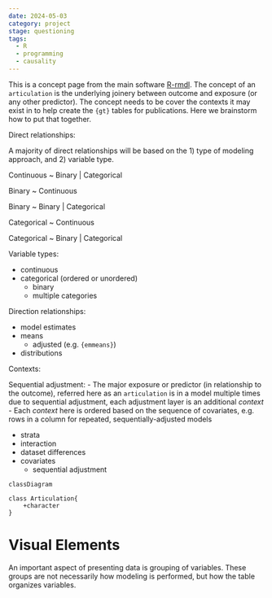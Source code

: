 ```yaml
---
date: 2024-05-03
category: project
stage: questioning
tags:
  - R
  - programming
  - causality
---
```


This is a concept page from the main software [R-rmdl](R-rmdl.md). 
The concept of an `articulation` is the underlying joinery between outcome and exposure (or any other predictor). 
The concept needs to be cover the contexts it may exist in to help create the `{gt}` tables for publications.
Here we brainstorm how to put that together.

Direct relationships:

A majority of direct relationships will be based on the 1) type of modeling approach, and 2) variable type.

Continuous ~ Binary | Categorical

Binary ~ Continuous

Binary ~ Binary | Categorical

Categorical ~ Continuous

Categorical ~ Binary | Categorical

Variable types:

- continuous
- categorical (ordered or unordered)
	- binary
	- multiple categories

Direction relationships:

- model estimates
- means
	- adjusted (e.g. `{emmeans}`)
- distributions

Contexts:

Sequential adjustment: 
	- The major exposure or predictor (in relationship to the outcome), referred here as an `articulation` is in a model multiple times due to sequential adjustment, each adjustment layer is an additional *context*
	- Each *context* here is ordered based on the sequence of covariates, e.g. rows in a column for repeated, sequentially-adjusted models

- strata
- interaction
- dataset differences
- covariates
	- sequential adjustment


```mermaid
classDiagram

class Articulation{
	+character
}
```

# Visual Elements

An important aspect of presenting data is grouping of variables. 
These groups are not necessarily how modeling is performed, but how the table organizes variables.